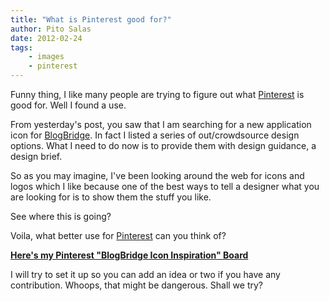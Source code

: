 ```yaml
---
title: "What is Pinterest good for?"
author: Pito Salas
date: 2012-02-24
tags:
    - images
    - pinterest
---
```




Funny thing, I like many people are trying to figure out what
[Pinterest](<www.pinterest.com>) is good for. Well I found a use.

From yesterday's post, you saw that I am searching for a new application icon
for [BlogBridge](<http://www.blogbridge.com>). In fact I listed a series of
out/crowdsource design options. What I need to do now is to provide them with
design guidance, a design brief.

So as you may imagine, I've been looking around the web for icons and logos
which I like because one of the best ways to tell a designer what you are
looking for is to show them the stuff you like.

See where this is going?

Voila, what better use for [Pinterest](<www.pinterest.com>) can you think of?

**[Here's my Pinterest "BlogBridge Icon Inspiration"
Board](<http://pinterest.com/pitosalas/blogbridge-icon-inspiration/>)**

I will try to set it up so you can add an idea or two if you have any
contribution. Whoops, that might be dangerous. Shall we try?


